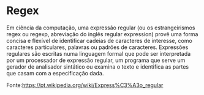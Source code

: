 # Regex


Em ciência da computação, uma expressão regular (ou os estrangeirismos regex ou regexp, abreviação do inglês 
regular expression) provê uma forma concisa e flexível de identificar cadeias de caracteres de interesse, 
como caracteres particulares, palavras ou padrões de caracteres.
Expressões regulares são escritas numa linguagem formal que pode ser interpretada por um processador de expressão regular,
 um programa que serve um gerador de analisador sintático ou examina o texto e identifica as partes que casam com a especificação dada.
 
 
 Fonte:https://pt.wikipedia.org/wiki/Express%C3%A3o_regular
